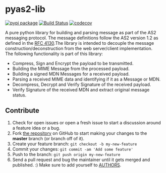 # pyas2-lib

[![pypi package](https://img.shields.io/pypi/v/pyas2lib.svg)](https://pypi.python.org/pypi/pyas2lib/)
[![Build Status](https://travis-ci.org/abhishek-ram/pyas2-lib.svg?branch=master)](https://travis-ci.org/abhishek-ram/pyas2-lib) 
[![codecov](https://codecov.io/gh/abhishek-ram/pyas2-lib/branch/master/graph/badge.svg)](https://codecov.io/gh/abhishek-ram/pyas2-lib)

A pure python library for building and parsing message as part of the AS2 messaging protocol. The message definitions follow the AS2 version 1.2 as defined in the [RFC 4130][1].The library is intended to decouple the message construction/deconstruction from the web server/client implementation. The following functionality is part of this library:
   
* Compress, Sign and Encrypt the payload to be transmitted.
* Building the MIME Message from the processed payload.
* Building a signed MDN Messages for a received payload.
* Parsing a received MIME data and identifying if it as a Message or MDN. 
* Decompress, Decrypt and Verify Signature of the received payload.
* Verify Signature of the received MDN and extract original message status. 
  
## Contribute

1. Check for open issues or open a fresh issue to start a discussion around a feature idea or a bug.
1. Fork [the repository][2] on GitHub to start making your changes to the **master** branch (or branch off of it).
1. Create your feature branch: `git checkout -b my-new-feature`
1. Commit your changes: `git commit -am 'Add some feature'`
1. Push to the branch: `git push origin my-new-feature`
1. Send a pull request and bug the maintainer until it gets merged and published. :) Make sure to add yourself to [AUTHORS][3].

[1]: https://www.ietf.org/rfc/rfc4130.txt
[2]: https://github.com/abhishek-ram/pyas2-lib
[3]: https://github.com/abhishek-ram/pyas2-lib/blob/master/AUTHORS.md